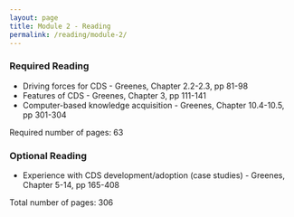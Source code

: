 ```yaml
---
layout: page
title: Module 2 - Reading
permalink: /reading/module-2/
---
```

### Required Reading ###
- Driving forces for CDS - Greenes, Chapter 2.2-2.3, pp 81-98
- Features of CDS - Greenes, Chapter 3, pp 111-141
- Computer-based knowledge acquisition - Greenes, Chapter 10.4-10.5, pp 301-304

Required number of pages: 63

### Optional Reading ###
- Experience with CDS development/adoption (case studies) - Greenes, Chapter 5-14, pp 165-408

Total number of pages: 306
